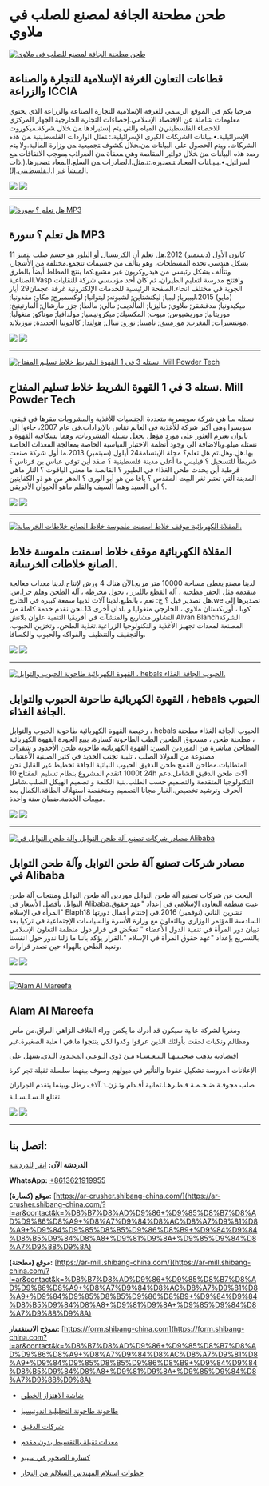 # طحن مطحنة الجافة لمصنع للصلب في ملاوي

<a href="https://swt.shibang-china.com/?l=ar&img&k=%D8%B7%D8%AD%D9%86+%D9%85%D8%B7%D8%AD%D9%86%D8%A9+%D8%A7%D9%84%D8%AC%D8%A7%D9%81%D8%A9+%D9%84%D9%85%D8%B5%D9%86%D8%B9+%D9%84%D9%84%D8%B5%D9%84%D8%A8+%D9%81%D9%8A+%D9%85%D9%84%D8%A7%D9%88%D9%8A" target="_blank">![طحن مطحنة الجافة لمصنع للصلب في ملاوي](http://static.shibang-china.com/all-800x300/1479.jpg)</a>

## قطاعات التعاون الغرفة الإسلامية للتجارة والصناعة والزراعة ICCIA
مرحبا بكم في الموقع الرسمي للغرفة الإسلامية للتجارة الصناعة والزراعة الذي يحتوي معلومات شاملة عن الإقتصاد الإسلامي.إحصاءات التجارة الخارجية الجهاز المركزي للاحصاء الفلسطينيﻥ ﺍﻟﻤﻴﺎﻩ ﻭﺍﻟﺘﻲ.ﻴﺘﻡ ﺇﺴﺘﻴﺭﺍﺩﻫﺎ ﻤﻥ ﺨﻼل ﺸﺭﻜﺔ.ﻤﻴﻜﻭﺭﻭﺕ ﺍﻹﺴﺭﺍﺌﻴﻠﻴﺔ.•.ﺒﻴﺎﻨﺎﺕ ﺍﻟﺸﺭﻜﺎﺕ ﺍﻟﻜﺒﺭﻯ ﺍﻹﺴﺭﺍﺌﻴﻠﻴﺔ.: ﺘﻤﺜل ﺍﻟﻭﺍﺭﺩﺍﺕ ﺍﻟﻔﻠﺴﻁﻴﻨﻴﺔ ﻤﻥ ﻫﺫﻩ ﺍﻟﺸﺭﻜﺎﺕ، ﻭﻴﺘﻡ ﺍﻟﺤﺼﻭل ﻋﻠﻰ ﺍﻟﺒﻴﺎﻨﺎﺕ ﻤﻥ.ﺨﻼل ﻜﺸﻭﻑ ﺘﺠﻤﻴﻌﻴﺔ ﻤﻥ ﻭﺯﺍﺭﺓ ﺍﻟﻤﺎﻟﻴﺔ.ﻭﻻ ﻴﺘﻡ ﺭﺼﺩ ﻫﺫﻩ ﺍﻟﺒﻴﺎﻨﺎﺕ ﻤﻥ ﺨﻼل ﻓﻭﺍﺘﻴﺭ ﺍﻟﻤﻘﺎﺼﺔ ﻭﻫﻲ ﻤﻌﻔﺎﺓ ﻤﻥ ﺍﻟﻀﺭﺍﺌﺏ ﺒﻤﻭﺠﺏ ﺍﻻﺘﻔﺎﻗﺎﺕ ﻤﻊ ﺍﺴﺭﺍﺌﻴل.•.ﺒـﻴ.ﺎﻨﺎﺕ ﺍﻟﻤﻌـﺎﺩ ﺘـﺼﺩﻴﺭﻩ.:ﺘ.ﻤﺜل.ﺍ.ﻟﺼﺎﺩﺭﺍﺕ ﻤﻥ ﺍﻟﺴﻠﻊ.ﻟﺍ.ﻤﻌﺎﺩ ﺘﺼﺩﻴﺭﻫﺎ.(.ﺫﺍﺕ ﺍﻟﻤﻨﺸﺄ ﻏﻴﺭ ﺍ.ﻟ.ﻔﻠﺴﻁﻴﻨﻲ.ﺇﻟ).


<a href="https://whatsapp.shibangsoft.com/WhatsApp.php" target="_blank" title="WhatsApp">![](http://static.shibang-china.com/icon/whatsapp.png)</a> <a href="https://swt.shibang-china.com/?l=ar&icon&k=%D8%B7%D8%AD%D9%86+%D9%85%D8%B7%D8%AD%D9%86%D8%A9+%D8%A7%D9%84%D8%AC%D8%A7%D9%81%D8%A9+%D9%84%D9%85%D8%B5%D9%86%D8%B9+%D9%84%D9%84%D8%B5%D9%84%D8%A8+%D9%81%D9%8A+%D9%85%D9%84%D8%A7%D9%88%D9%8A" target="_blank">![](http://static.shibang-china.com/icon/chat-ar.png)</a>

---

<a href="https://swt.shibang-china.com/?l=ar&img&k=%D8%B7%D8%AD%D9%86+%D9%85%D8%B7%D8%AD%D9%86%D8%A9+%D8%A7%D9%84%D8%AC%D8%A7%D9%81%D8%A9+%D9%84%D9%85%D8%B5%D9%86%D8%B9+%D9%84%D9%84%D8%B5%D9%84%D8%A8+%D9%81%D9%8A+%D9%85%D9%84%D8%A7%D9%88%D9%8A" target="_blank">![هل تعلم ؟ سورة MP3](http://static.shibang-china.com/all-800x300/268.jpg)</a>

## هل تعلم ؟ سورة MP3
11 كانون الأول (ديسمبر) 2012.هل تعلم أن الكريستال أو البلور هو جسم صلب يتميز بشكل هندسي تحده المسطحات، وهو يتألف من جسيمات تتجمع.مختلفة من الأشجار، وتتألف بشكل رئيسي من هيدروكربون غير مشبع.كما ينتج المطاط أيضاً بالطرق الصناعية.Vasp وافتتح مدرسة لتعليم الطيران، ثم كان أحد مؤسسي شركة للنقليات الجوية في مختلف انحاء.الصفحة الرئيسية للخدمات الإلكترونية غرفة عجمان29 أيار (مايو) 2015.ليبيريا; ليبيا; ليكنشتاين; لشبونه; ليتوانيا; لوكسمبرج; مكاو; مقدونيا; ميكيدونيا; مدغشقر; ملاوي; ماليزيا; المالديف; مالي; مالطا; جزر مارشال; المارتينيخ; موريتانيا; موريشيوس; ميوت; المكسيك; ميكرونيسيا; مولدافيا; موناكو; منغوليا; مونتسيرات; المغرب; موزمبيق; ناميبيا; نورو; نيبال; هولندا; كالدونيا الجديدة; نيوزيلاند.


<a href="https://whatsapp.shibangsoft.com/WhatsApp.php" target="_blank" title="WhatsApp">![](http://static.shibang-china.com/icon/whatsapp.png)</a> <a href="https://swt.shibang-china.com/?l=ar&icon&k=%D8%B7%D8%AD%D9%86+%D9%85%D8%B7%D8%AD%D9%86%D8%A9+%D8%A7%D9%84%D8%AC%D8%A7%D9%81%D8%A9+%D9%84%D9%85%D8%B5%D9%86%D8%B9+%D9%84%D9%84%D8%B5%D9%84%D8%A8+%D9%81%D9%8A+%D9%85%D9%84%D8%A7%D9%88%D9%8A" target="_blank">![](http://static.shibang-china.com/icon/chat-ar.png)</a>

---

<a href="https://swt.shibang-china.com/?l=ar&img&k=%D8%B7%D8%AD%D9%86+%D9%85%D8%B7%D8%AD%D9%86%D8%A9+%D8%A7%D9%84%D8%AC%D8%A7%D9%81%D8%A9+%D9%84%D9%85%D8%B5%D9%86%D8%B9+%D9%84%D9%84%D8%B5%D9%84%D8%A8+%D9%81%D9%8A+%D9%85%D9%84%D8%A7%D9%88%D9%8A" target="_blank">![نستله 3 في 1 القهوة الشريط خلاط تسليم المفتاح. Mill Powder Tech](http://static.shibang-china.com/all-800x300/532.jpg)</a>

## نستله 3 في 1 القهوة الشريط خلاط تسليم المفتاح. Mill Powder Tech
نستله سا هي شركة سويسرية متعددة الجنسيات للأغذية والمشروبات مقرها في فيفي، سويسرا.وهي أكبر شركة للأغذية في العالم تقاس بالإيرادات.في عام 2007، جاءوا إلى تايوان تعتزم العثور على مورد مؤهل يجعل نستله المشروبات، وهما نسكافيه القهوة و نستله ميلو.وبالاضافة الى وجود أنظمة الاختبار القياسية الخاصة بمعالجة المعدات الخاصة بها.هل.وهل.ثم هل.تعلم؟ مجلة الإبتسامة24 أيلول (سبتمبر) 2013.ما أول شركة صنعت شريطاً للتسجيل ؟ فيليس ما أعلى مدينة فلسطينية ؟ صفد أين توفي عباس بن فرناس ؟ قرطبة أين يحدث طحن الغذاء في الطيور ؟ القانصة ما معنى الياقوت ؟ النار ماهي المدينة التي تعتبر ثغر البيت المقدس ؟ يافا من هو أبو الورى ؟ الدهر من هو ذو الكفايتين ؟ ابن العميد وهما السيف والقلم ماهو الحيوان الأفريقي.


<a href="https://whatsapp.shibangsoft.com/WhatsApp.php" target="_blank" title="WhatsApp">![](http://static.shibang-china.com/icon/whatsapp.png)</a> <a href="https://swt.shibang-china.com/?l=ar&icon&k=%D8%B7%D8%AD%D9%86+%D9%85%D8%B7%D8%AD%D9%86%D8%A9+%D8%A7%D9%84%D8%AC%D8%A7%D9%81%D8%A9+%D9%84%D9%85%D8%B5%D9%86%D8%B9+%D9%84%D9%84%D8%B5%D9%84%D8%A8+%D9%81%D9%8A+%D9%85%D9%84%D8%A7%D9%88%D9%8A" target="_blank">![](http://static.shibang-china.com/icon/chat-ar.png)</a>

---

<a href="https://swt.shibang-china.com/?l=ar&img&k=%D8%B7%D8%AD%D9%86+%D9%85%D8%B7%D8%AD%D9%86%D8%A9+%D8%A7%D9%84%D8%AC%D8%A7%D9%81%D8%A9+%D9%84%D9%85%D8%B5%D9%86%D8%B9+%D9%84%D9%84%D8%B5%D9%84%D8%A8+%D9%81%D9%8A+%D9%85%D9%84%D8%A7%D9%88%D9%8A" target="_blank">![المقلاة الكهربائية موقف خلاط اسمنت ملموسة خلاط الصانع خلاطات الخرسانة.](http://static.shibang-china.com/all-800x300/41.jpg)</a>

## المقلاة الكهربائية موقف خلاط اسمنت ملموسة خلاط الصانع خلاطات الخرسانة.
لدينا مصنع يغطي مساحة 10000 متر مربع.الآن هناك 4 ورش لإنتاج.لدينا معدات معالجة متقدمة مثل الحفر مطحنة ، آلة القطع بالليزر ، تحول مخرطة ، آلة الطحن وهلم جرا.س: هل تصدير قبل ؟ ج: نعم ، بالطبع.لدينا آلات لديها سمعة كبيرة في الخارج.we تصديرها إلى كوبا ، أوزبكستان ملاوي ، الخارجي منغوليا و بلدان أخرى 13.نحن نقدم خدمة كاملة من التشاور.مشاريع والمنشآت في أفريقيا التنمية علوان بلانش Alvan Blanchالشركة المصنعة لمعدات تجهيز الأغذية والتكنولوجيا الزراعية.تغذية الطحن، وتخزين الحبوب، والتجفيف والتنظيف والفواكه والحبوب والكسافا.


<a href="https://whatsapp.shibangsoft.com/WhatsApp.php" target="_blank" title="WhatsApp">![](http://static.shibang-china.com/icon/whatsapp.png)</a> <a href="https://swt.shibang-china.com/?l=ar&icon&k=%D8%B7%D8%AD%D9%86+%D9%85%D8%B7%D8%AD%D9%86%D8%A9+%D8%A7%D9%84%D8%AC%D8%A7%D9%81%D8%A9+%D9%84%D9%85%D8%B5%D9%86%D8%B9+%D9%84%D9%84%D8%B5%D9%84%D8%A8+%D9%81%D9%8A+%D9%85%D9%84%D8%A7%D9%88%D9%8A" target="_blank">![](http://static.shibang-china.com/icon/chat-ar.png)</a>

---

<a href="https://swt.shibang-china.com/?l=ar&img&k=%D8%B7%D8%AD%D9%86+%D9%85%D8%B7%D8%AD%D9%86%D8%A9+%D8%A7%D9%84%D8%AC%D8%A7%D9%81%D8%A9+%D9%84%D9%85%D8%B5%D9%86%D8%B9+%D9%84%D9%84%D8%B5%D9%84%D8%A8+%D9%81%D9%8A+%D9%85%D9%84%D8%A7%D9%88%D9%8A" target="_blank">![القهوة الكهربائية طاحونة الحبوب والتوابل ، hebals الحبوب الجافة الغذاء.](http://static.shibang-china.com/all-800x300/1149.jpg)</a>

## القهوة الكهربائية طاحونة الحبوب والتوابل ، hebals الحبوب الجافة الغذاء.
رخيصة القهوة الكهربائية طاحونة الحبوب والتوابل ، hebals الحبوب الجافة الغذاء مطحنة ، مطحنة طحن ، مسحوق الطحين الطب الطاحونة كسارة، يبيع الجودة القهوة الكهربائية المطاحن مباشرة من الموردين الصين: القهوة الكهربائية طاحونة.طحن الأخدود و شفرات مصنوعة من الفولاذ الصلب ، تلبية تجنب الحديد في كثير الصينية الأعشاب المتطلبات.مطاحن القمح طحن الدقيق الحبوب النباتية الجافة تخطيط غير القابل.نحن نقدم المشروع بنظام تسليم المفتاح 10t 1000t 24h آلات طحن الدقيق الشامل.دعم التكنولوجيا المتقدمة والتصميم حسب الطلب.بنية الكلمة و تصميم الهيكل الصلب.شامل الحرف وترشيد تخصيص.الغبار مجانا التصميم ومنخفضة استهلاك الطاقة.الكمال بعد مبيعات الخدمة.ضمان سنة واحدة.


<a href="https://whatsapp.shibangsoft.com/WhatsApp.php" target="_blank" title="WhatsApp">![](http://static.shibang-china.com/icon/whatsapp.png)</a> <a href="https://swt.shibang-china.com/?l=ar&icon&k=%D8%B7%D8%AD%D9%86+%D9%85%D8%B7%D8%AD%D9%86%D8%A9+%D8%A7%D9%84%D8%AC%D8%A7%D9%81%D8%A9+%D9%84%D9%85%D8%B5%D9%86%D8%B9+%D9%84%D9%84%D8%B5%D9%84%D8%A8+%D9%81%D9%8A+%D9%85%D9%84%D8%A7%D9%88%D9%8A" target="_blank">![](http://static.shibang-china.com/icon/chat-ar.png)</a>

---

<a href="https://swt.shibang-china.com/?l=ar&img&k=%D8%B7%D8%AD%D9%86+%D9%85%D8%B7%D8%AD%D9%86%D8%A9+%D8%A7%D9%84%D8%AC%D8%A7%D9%81%D8%A9+%D9%84%D9%85%D8%B5%D9%86%D8%B9+%D9%84%D9%84%D8%B5%D9%84%D8%A8+%D9%81%D9%8A+%D9%85%D9%84%D8%A7%D9%88%D9%8A" target="_blank">![مصادر شركات تصنيع آلة طحن التوابل وآلة طحن التوابل في Alibaba](http://static.shibang-china.com/all-800x300/762.jpg)</a>

## مصادر شركات تصنيع آلة طحن التوابل وآلة طحن التوابل في Alibaba
البحث عن شركات تصنيع آلة طحن التوابل موردين آلة طحن التوابل ومنتجات آلة طحن التوابل بأفضل الأسعار في Alibaba.عبث منظمة التعاون الإسلامي في إعداد &quot;عهد حقوق المرأة في الإسلام&quot; Elaph18 تشرين الثاني (نوفمبر) 2016.في إختتام أعمال دورتها السادسة للمؤتمر الوزاري وبالتعاون مع وزارة الأسرة والسياسات الإجتماعية في تركيا بعد تبيان دور المرأة في تنمية الدول الأعضاء &quot; تمخّض في قرار دول منظمة التعاون الإسلامي بالتسريع بإعداد &quot;عهد حقوق المرأة في الإسلام &quot;.القرار يؤكد بأننا ما زلنا ندور حول انفسنا ونعيد الطحن بالهواء حين نصدر قرارات.


<a href="https://whatsapp.shibangsoft.com/WhatsApp.php" target="_blank" title="WhatsApp">![](http://static.shibang-china.com/icon/whatsapp.png)</a> <a href="https://swt.shibang-china.com/?l=ar&icon&k=%D8%B7%D8%AD%D9%86+%D9%85%D8%B7%D8%AD%D9%86%D8%A9+%D8%A7%D9%84%D8%AC%D8%A7%D9%81%D8%A9+%D9%84%D9%85%D8%B5%D9%86%D8%B9+%D9%84%D9%84%D8%B5%D9%84%D8%A8+%D9%81%D9%8A+%D9%85%D9%84%D8%A7%D9%88%D9%8A" target="_blank">![](http://static.shibang-china.com/icon/chat-ar.png)</a>

---

<a href="https://swt.shibang-china.com/?l=ar&img&k=%D8%B7%D8%AD%D9%86+%D9%85%D8%B7%D8%AD%D9%86%D8%A9+%D8%A7%D9%84%D8%AC%D8%A7%D9%81%D8%A9+%D9%84%D9%85%D8%B5%D9%86%D8%B9+%D9%84%D9%84%D8%B5%D9%84%D8%A8+%D9%81%D9%8A+%D9%85%D9%84%D8%A7%D9%88%D9%8A" target="_blank">![Alam Al Mareefa](http://static.shibang-china.com/all-800x300/1278.jpg)</a>

## Alam Al Mareefa
وﻣﻐﺮﻳﺎ ﻟﺸﺮﻛﺔ ﻋﺎ ﻴﺔ ﺳﻴﻜﻮن ﻗﺪ أدرك ﻣﺎ ﻳﻜﻤﻦ وراء اﻟﻐﻼف اﻟﺰاﻫﻲ اﻟﺒﺮاق.ﻣﻦ ﻣﺂس وﻣﻈﺎﻟﻢ وﻧﻜﺒﺎت ﳊﻘﺖ ﺑﺄوﻟﺌﻚ اﻟﺬﻳﻦ ﻋﺮﻗﻮا وﻛﺪوا ﻟﻜﻲ ﻳﻨﺘﺠﻮا ﻣﺎ.ﻓﻲ ا ﻌﻠﺒﺔ اﻟﺼﻐﻴﺮة.ﻏﻴﺮ اﻗﺘﺼﺎدﻳﺔ ﻳﺬﻫﺐ ﺿﺤﻴـﺘـﻬـﺎ اﻟـﺘـﻌـﺴـﺎء ﻣـﻦ ذوي اﻟـﻮﻋـﻲ اﶈـﺪود اﻟـﺬي.ﻳﺴﻬﻞ ﻋﻠﻰ اﻹﻋﻼﻧﺎت ا ﺪروﺳﺔ ﺗﺸﻜﻴﻞ ﻋﻘﻮدا واﻟﺘﺄﺛﻴﺮ ﻓﻲ ﻣﻴﻮﻟﻬﻢ وﺳﻮف.ﺑﻴﻨﻬﻤﺎ ﺳﻠﺴﻠﺔ ﺛﻘﻴﻠﺔ ﲡﺮ ﻛﺮة ﺻﻠﺐ ﻣﺠﻮﻓـﺔ ﺿـﺨـﻤـﺔ ﻗـﻄـﺮﻫـﺎ.ﺛﻤﺎﻧﻴﺔ أﻗـﺪام وﺗـﺰن.٦.آﻻف رﻃﻞ.وﺑﻴﻨﻤﺎ ﻳﺘﻘﺪم اﳉﺮاران ﺗﻘﺘﻠﻊ اﻟـﺴـﻠـﺴـﻠـﺔ.

<a href="https://whatsapp.shibangsoft.com/WhatsApp.php" target="_blank" title="WhatsApp">![](http://static.shibang-china.com/icon/whatsapp.png)</a> <a href="https://swt.shibang-china.com/?l=ar&icon&k=%D8%B7%D8%AD%D9%86+%D9%85%D8%B7%D8%AD%D9%86%D8%A9+%D8%A7%D9%84%D8%AC%D8%A7%D9%81%D8%A9+%D9%84%D9%85%D8%B5%D9%86%D8%B9+%D9%84%D9%84%D8%B5%D9%84%D8%A8+%D9%81%D9%8A+%D9%85%D9%84%D8%A7%D9%88%D9%8A" target="_blank">![](http://static.shibang-china.com/icon/chat-ar.png)</a>

---
## اتصل بنا:

**الدردشة الآن:** [انقر للدردشة](https://swt.shibang-china.com?l=ar&contact&k=%D8%B7%D8%AD%D9%86+%D9%85%D8%B7%D8%AD%D9%86%D8%A9+%D8%A7%D9%84%D8%AC%D8%A7%D9%81%D8%A9+%D9%84%D9%85%D8%B5%D9%86%D8%B9+%D9%84%D9%84%D8%B5%D9%84%D8%A8+%D9%81%D9%8A+%D9%85%D9%84%D8%A7%D9%88%D9%8A)

**WhatsApp:**  [+8613621919955](https://whatsapp.shibangsoft.com/WhatsApp.php)

**موقع (كسارة):** [https://ar-crusher.shibang-china.com/](https://ar-crusher.shibang-china.com/?l=ar&contact&k=%D8%B7%D8%AD%D9%86+%D9%85%D8%B7%D8%AD%D9%86%D8%A9+%D8%A7%D9%84%D8%AC%D8%A7%D9%81%D8%A9+%D9%84%D9%85%D8%B5%D9%86%D8%B9+%D9%84%D9%84%D8%B5%D9%84%D8%A8+%D9%81%D9%8A+%D9%85%D9%84%D8%A7%D9%88%D9%8A)

**موقع (مطحنة):** [https://ar-mill.shibang-china.com/](https://ar-mill.shibang-china.com/?l=ar&contact&k=%D8%B7%D8%AD%D9%86+%D9%85%D8%B7%D8%AD%D9%86%D8%A9+%D8%A7%D9%84%D8%AC%D8%A7%D9%81%D8%A9+%D9%84%D9%85%D8%B5%D9%86%D8%B9+%D9%84%D9%84%D8%B5%D9%84%D8%A8+%D9%81%D9%8A+%D9%85%D9%84%D8%A7%D9%88%D9%8A)

**نموذج الاستفسار:** [https://form.shibang-china.com](https://form.shibang-china.com?l=ar&contact&k=%D8%B7%D8%AD%D9%86+%D9%85%D8%B7%D8%AD%D9%86%D8%A9+%D8%A7%D9%84%D8%AC%D8%A7%D9%81%D8%A9+%D9%84%D9%85%D8%B5%D9%86%D8%B9+%D9%84%D9%84%D8%B5%D9%84%D8%A8+%D9%81%D9%8A+%D9%85%D9%84%D8%A7%D9%88%D9%8A)

* [شاشة الاهتزاز الخطي](../24/%D8%B4%D8%A7%D8%B4%D8%A9%20%D8%A7%D9%84%D8%A7%D9%87%D8%AA%D8%B2%D8%A7%D8%B2%20%D8%A7%D9%84%D8%AE%D8%B7%D9%8A.md)

* [طاحونة طاحونة التحليلية اندونيسيا](../23/%D8%B7%D8%A7%D8%AD%D9%88%D9%86%D8%A9%20%D8%B7%D8%A7%D8%AD%D9%88%D9%86%D8%A9%20%D8%A7%D9%84%D8%AA%D8%AD%D9%84%D9%8A%D9%84%D9%8A%D8%A9%20%D8%A7%D9%86%D8%AF%D9%88%D9%86%D9%8A%D8%B3%D9%8A%D8%A7.md)

* [شركات الدقيق](../21/%D8%B4%D8%B1%D9%83%D8%A7%D8%AA%20%D8%A7%D9%84%D8%AF%D9%82%D9%8A%D9%82.md)

* [معدات ثقيلة بالتقسيط بدون مقدم](../22/%D9%85%D8%B9%D8%AF%D8%A7%D8%AA%20%D8%AB%D9%82%D9%8A%D9%84%D8%A9%20%D8%A8%D8%A7%D9%84%D8%AA%D9%82%D8%B3%D9%8A%D8%B7%20%D8%A8%D8%AF%D9%88%D9%86%20%D9%85%D9%82%D8%AF%D9%85.md)

* [كسارة الصخور في سيبو](../23/%D9%83%D8%B3%D8%A7%D8%B1%D8%A9%20%D8%A7%D9%84%D8%B5%D8%AE%D9%88%D8%B1%20%D9%81%D9%8A%20%D8%B3%D9%8A%D8%A8%D9%88.md)

* [خطوات استلام المهندس السلالم من النجار](../21/%D8%AE%D8%B7%D9%88%D8%A7%D8%AA%20%D8%A7%D8%B3%D8%AA%D9%84%D8%A7%D9%85%20%D8%A7%D9%84%D9%85%D9%87%D9%86%D8%AF%D8%B3%20%D8%A7%D9%84%D8%B3%D9%84%D8%A7%D9%84%D9%85%20%D9%85%D9%86%20%D8%A7%D9%84%D9%86%D8%AC%D8%A7%D8%B1.md)